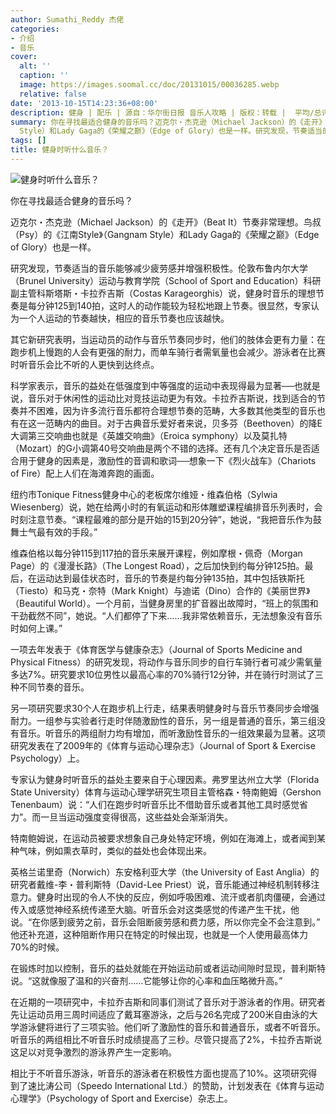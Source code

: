 ```yaml
---
author: Sumathi_Reddy 杰佬
categories:
- 介绍
- 音乐
cover:
  alt: ''
  caption: ''
  image: https://images.soomal.cc/doc/20131015/00036285.webp
  relative: false
date: '2013-10-15T14:23:36+08:00'
description: 健身 | 配乐 | 源自：华尔街日报 音乐人攻略 | 版权：转载 |  平均/总评分：10.00/40
summary: 你在寻找最适合健身的音乐吗？迈克尔・杰克逊（Michael Jackson）的《走开》（Beat It）节奏非常理想。鸟叔（Psy）的《江南Style》（Gangnam
  Style）和Lady Gaga的《荣耀之巅》（Edge of Glory）也是一样。研究发现，节奏适当的音乐能够减少疲劳感并增强积极性……
tags: []
title: 健身时听什么音乐？
---
```


![健身时听什么音乐？](https://images.soomal.cc/doc/20131015/00036285.webp)





你在寻找最适合健身的音乐吗？

迈克尔・杰克逊（Michael Jackson）的《走开》（Beat It）节奏非常理想。鸟叔（Psy）的《江南Style》（Gangnam Style）和Lady Gaga的《荣耀之巅》（Edge of Glory）也是一样。

研究发现，节奏适当的音乐能够减少疲劳感并增强积极性。伦敦布鲁内尔大学（Brunel University）运动与教育学院（School of Sport and Education）科研副主管科斯塔斯・卡拉乔吉斯（Costas Karageorghis）说，健身时音乐的理想节奏是每分钟125到140拍，这时人的动作能较为轻松地跟上节奏。很显然，专家认为一个人运动的节奏越快，相应的音乐节奏也应该越快。

其它新研究表明，当运动员的动作与音乐节奏同步时，他们的肢体会更有力量：在跑步机上慢跑的人会有更强的耐力，而单车骑行者需氧量也会减少。游泳者在比赛时听音乐会比不听的人更快到达终点。

科学家表示，音乐的益处在低强度到中等强度的运动中表现得最为显著──也就是说，音乐对于休闲性的运动比对竞技运动更为有效。卡拉乔吉斯说，找到适合的节奏并不困难，因为许多流行音乐都符合理想节奏的范畴，大多数其他类型的音乐也有在这一范畴内的曲目。对于古典音乐爱好者来说，贝多芬（Beethoven）的降E大调第三交响曲也就是《英雄交响曲》（Eroica symphony）以及莫扎特（Mozart）的G小调第40号交响曲是两个不错的选择。还有几个决定音乐是否适合用于健身的因素是，激励性的音调和歌词──想象一下《烈火战车》（Chariots of Fire）配上人们在海滩奔跑的画面。

纽约市Tonique Fitness健身中心的老板席尔维娅・维森伯格（Sylwia Wiesenberg）说，她在给两小时的有氧运动和形体雕塑课程编排音乐列表时，会时刻注意节奏。“课程最难的部分是开始的15到20分钟”，她说，“我把音乐作为鼓舞士气最有效的手段。”

维森伯格以每分钟115到117拍的音乐来展开课程，例如摩根・佩奇（Morgan Page）的《漫漫长路》（The Longest Road），之后加快到约每分钟125拍。最后，在运动达到最佳状态时，音乐的节奏是约每分钟135拍，其中包括铁斯托（Tiesto）和马克・奈特（Mark Knight）与迪诺（Dino）合作的《美丽世界》（Beautiful World）。一个月前，当健身房里的扩音器出故障时，“班上的氛围和干劲截然不同”，她说。“人们都停了下来……我非常依赖音乐，无法想象没有音乐时如何上课。”

一项去年发表于《体育医学与健康杂志》（Journal of Sports Medicine and Physical Fitness）的研究发现，将动作与音乐同步的自行车骑行者可减少需氧量多达7%。研究要求10位男性以最高心率的70%骑行12分钟，并在骑行时测试了三种不同节奏的音乐。

另一项研究要求30个人在跑步机上行走，结果表明健身时与音乐节奏同步会增强耐力。一组参与实验者行走时伴随激励性的音乐，另一组是普通的音乐，第三组没有音乐。听音乐的两组耐力均有增加，而听激励性音乐的一组效果最为显著。这项研究发表在了2009年的《体育与运动心理杂志》（Journal of Sport & Exercise Psychology）上。

专家认为健身时听音乐的益处主要来自于心理因素。弗罗里达州立大学（Florida State University）体育与运动心理学研究生项目主管格森・特南鲍姆（Gershon Tenenbaum）说：“人们在跑步时听音乐比不借助音乐或者其他工具时感觉省力”。而一旦当运动强度变得很高，这些益处会渐渐消失。

特南鲍姆说，在运动员被要求想象自己身处特定环境，例如在海滩上，或者闻到某种气味，例如熏衣草时，类似的益处也会体现出来。

英格兰诺里奇（Norwich）东安格利亚大学（the University of East Anglia）的研究者戴维-李・普利斯特（David-Lee Priest）说，音乐能通过神经机制转移注意力。健身时出现的令人不快的反应，例如呼吸困难、流汗或者肌肉僵硬，会通过传入或感觉神经系统传递至大脑。听音乐会对这类感觉的传递产生干扰，他说。“在你感到疲劳之前，音乐会阻断疲劳感和费力感，所以你完全不会注意到。” 他还补充道，这种阻断作用只在特定的时候出现，也就是一个人使用最高体力70%的时候。

在锻炼时加以控制，音乐的益处就能在开始运动前或者运动间隙时显现，普利斯特说。“这就像服了温和的兴奋剂……它能够让你的心率和血压略微升高。”

在近期的一项研究中，卡拉乔吉斯和同事们测试了音乐对于游泳者的作用。研究者先让运动员用三周时间适应了戴耳塞游泳，之后与26名完成了200米自由泳的大学游泳健将进行了三项实验。他们听了激励性的音乐和普通音乐，或者不听音乐。听音乐的两组相比不听音乐时成绩提高了三秒。尽管只提高了2%，卡拉乔吉斯说这足以对竞争激烈的游泳界产生一定影响。

相比于不听音乐游泳，听音乐的游泳者在积极性方面也提高了10%。这项研究得到了速比涛公司（Speedo International Ltd.）的赞助，计划发表在《体育与运动心理学》（Psychology of Sport and Exercise）杂志上。